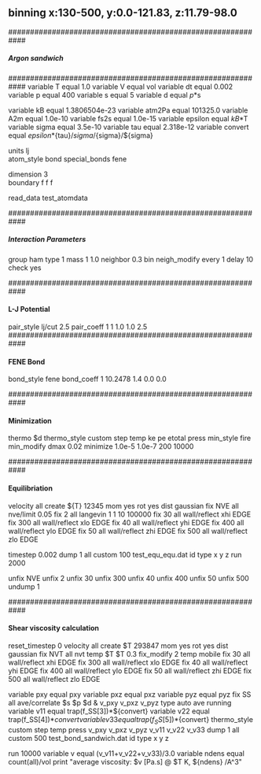 ## binning x:130-500, y:0.0-121.83, z:11.79-98.0 

############################################################
#####	 	    Argon sandwich	   	   #########
############################################################
variable		T equal 1.0
variable 		V equal vol
variable 		dt equal 0.002
variable 		p equal 400
variable 		s equal 5
variable 		d equal $p*$s

variable 		kB equal 1.3806504e-23
variable 		atm2Pa equal 101325.0
variable 		A2m equal 1.0e-10
variable 		fs2s equal 1.0e-15
variable 		epsilon equal ${kB}*$T
variable 		sigma equal 3.5e-10
variable 		tau equal 2.318e-12
variable 		convert equal ${epsilon}*${tau}/${sigma}/${sigma}/${sigma}

units			lj	
atom_style		bond
special_bonds 		fene

dimension 		3	
boundary		f f f	

read_data 		test_atomdata

############################################################
#####            Interaction Parameters               ######

group  			ham    type 1
mass  			1   1.0
neighbor 		0.3 bin
neigh_modify 		every 1 delay 10 check yes

############################################################
####                  L-J Potential                    #####

pair_style 		lj/cut   2.5
pair_coeff 		1 1 1.0 1.0 2.5
############################################################
####                  FENE Bond                        #####

bond_style 		fene
bond_coeff 		1 10.2478 1.4 0.0 0.0

############################################################
####                  Minimization                     #####

thermo 			$d
thermo_style 		custom step temp ke pe etotal press
min_style 		fire
min_modify 		dmax 0.02
minimize 		1.0e-5 1.0e-7 200 10000

############################################################
####                  Equilibriation                   #####

velocity 		all create ${T} 12345 mom yes rot yes dist gaussian
fix 			NVE all nve/limit 0.05
fix 			2 all langevin 1 1 10 100000
fix 			30 all wall/reflect xhi EDGE
fix 			300 all wall/reflect xlo EDGE
fix 			40 all wall/reflect yhi EDGE
fix 			400 all wall/reflect ylo EDGE
fix 			50 all wall/reflect zhi EDGE
fix 			500 all wall/reflect zlo EDGE

timestep 		0.002
dump 			1 all custom 100 test_equ_equ.dat id type x y z
run 			2000

unfix 			NVE
unfix 			2
unfix 			30
unfix 			300
unfix 			40
unfix 			400
unfix 			50
unfix 			500
undump 			1

############################################################
####              Shear viscosity calculation          #####

reset_timestep 		0
velocity 		all create $T 293847 mom yes rot yes dist gaussian
fix 			NVT all nvt temp $T $T 0.3
fix_modify 		2 temp mobile
fix 			30 all wall/reflect xhi EDGE
fix 			300 all wall/reflect xlo EDGE
fix 			40 all wall/reflect yhi EDGE
fix 			400 all wall/reflect ylo EDGE
fix 			50 all wall/reflect zhi EDGE
fix 			500 all wall/reflect zlo EDGE

variable 		pxy equal pxy
variable 		pxz equal pxz
variable 		pyz equal pyz
fix 			SS all ave/correlate $s $p $d &
			v_pxy v_pxz v_pyz type auto ave running
variable 		v11 equal trap(f_SS[3])*${convert}
variable 		v22 equal trap(f_SS[4])*${convert}
variable 		v33 equal trap(f_SS[5])*${convert}
thermo_style 		custom step temp press v_pxy v_pxz v_pyz v_v11 v_v22 v_v33
dump 			1 all custom 500 test_bond_sandwich.dat id type x y z

run 			10000
variable 		v equal (v_v11+v_v22+v_v33)/3.0
variable 		ndens equal count(all)/vol
print 			"average viscosity: $v [Pa.s] @ $T K, ${ndens} /A^3"








